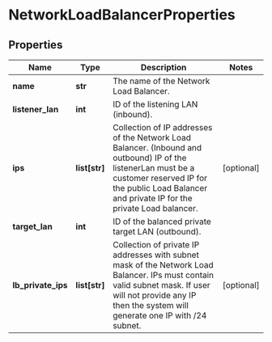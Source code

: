 # NetworkLoadBalancerProperties

## Properties
| Name | Type | Description | Notes |
| ------------ | ------------- | ------------- | ------------- |
| **name** | **str** | The name of the Network Load Balancer. |  |
| **listener_lan** | **int** | ID of the listening LAN (inbound). |  |
| **ips** | **list[str]** | Collection of IP addresses of the Network Load Balancer. (Inbound and outbound) IP of the listenerLan must be a customer reserved IP for the public Load Balancer and private IP for the private Load balancer. | [optional]  |
| **target_lan** | **int** | ID of the balanced private target LAN (outbound). |  |
| **lb_private_ips** | **list[str]** | Collection of private IP addresses with subnet mask of the Network Load Balancer. IPs must contain valid subnet mask. If user will not provide any IP then the system will generate one IP with /24 subnet. | [optional]  |


